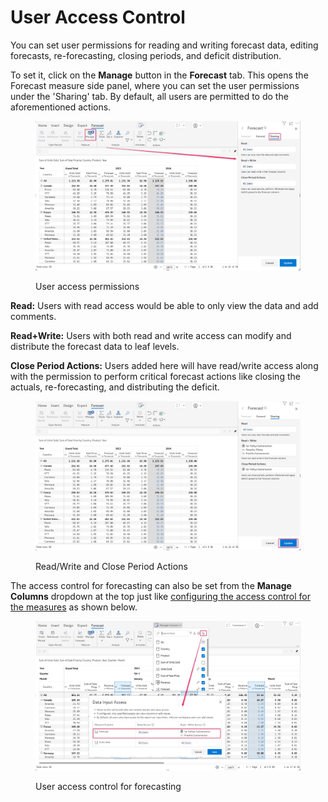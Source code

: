 # User Access Control

You can set user permissions for reading and writing forecast data, editing forecasts, re-forecasting, closing periods, and deficit distribution.&#x20;

To set it, click on the **Manage** button in the **Forecast** tab. This opens the Forecast measure side panel, where you can set the user permissions under the 'Sharing' tab. By default, all users are permitted to do the aforementioned actions.

<figure><img src="../../../.gitbook/assets/image (567).png" alt=""><figcaption><p>User access permissions</p></figcaption></figure>

**Read:** Users with read access would be able to only view the data and add comments.

**Read+Write:** Users with both read and write access can modify and distribute the forecast data to leaf levels.

**Close Period Actions:** Users added here will have read/write access along with the permission to perform critical forecast actions like closing the actuals, re-forecasting, and distributing the deficit.

<figure><img src="../../../.gitbook/assets/image (568).png" alt=""><figcaption><p>Read/Write and Close Period Actions</p></figcaption></figure>

The access control for forecasting can also be set from the **Manage Columns** dropdown at the top just like [configuring the access control for the measures](../../4.-adding-business-logic-and-formulae/insert-manual-input-columns.md#id-3.-access-control) as shown below.

<figure><img src="../../../.gitbook/assets/image (570).png" alt=""><figcaption><p>User access control for forecasting</p></figcaption></figure>

